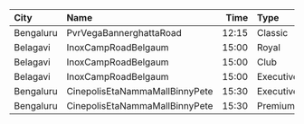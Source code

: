| City      | Name                           |  Time | Type      | Price | Capacity | Booked |
| :-------- | :----------------------------- | ----: | :-------- | ----: | -------: | -----: |
| Bengaluru | PvrVegaBannerghattaRoad        | 12:15 | Classic   |  140₹ |       76 |     10 |
| Belagavi  | InoxCampRoadBelgaum            | 15:00 | Royal     |  150₹ |        2 |      0 |
| Belagavi  | InoxCampRoadBelgaum            | 15:00 | Club      |  130₹ |       28 |      0 |
| Belagavi  | InoxCampRoadBelgaum            | 15:00 | Executive |  130₹ |        7 |      0 |
| Bengaluru | CinepolisEtaNammaMallBinnyPete | 15:30 | Executive |  110₹ |       35 |      0 |
| Bengaluru | CinepolisEtaNammaMallBinnyPete | 15:30 | Premium   |  110₹ |       20 |      2 |